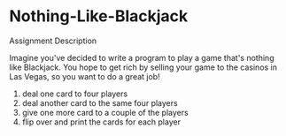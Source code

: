 # Nothing-Like-Blackjack
Assignment Description

Imagine you've decided to write a program to play a game that's nothing like Blackjack. You hope to get rich by selling your game to the casinos in Las Vegas, so you want to do a great job!

1. deal one card to four players
2. deal another card to the same four players
3. give one more  card to a couple of the players
4. flip over and print the cards for each player
